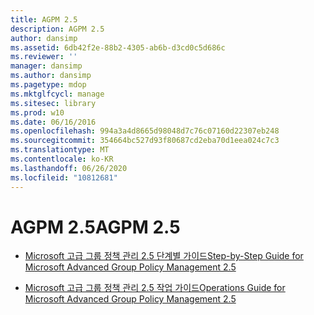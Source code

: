 ```yaml
---
title: AGPM 2.5
description: AGPM 2.5
author: dansimp
ms.assetid: 6db42f2e-88b2-4305-ab6b-d3cd0c5d686c
ms.reviewer: ''
manager: dansimp
ms.author: dansimp
ms.pagetype: mdop
ms.mktglfcycl: manage
ms.sitesec: library
ms.prod: w10
ms.date: 06/16/2016
ms.openlocfilehash: 994a3a4d8665d98048d7c76c07160d22307eb248
ms.sourcegitcommit: 354664bc527d93f80687cd2eba70d1eea024c7c3
ms.translationtype: MT
ms.contentlocale: ko-KR
ms.lasthandoff: 06/26/2020
ms.locfileid: "10812681"
---
```

# <span data-ttu-id="e76d2-103">AGPM 2.5</span><span class="sxs-lookup"><span data-stu-id="e76d2-103">AGPM 2.5</span></span>


-   [<span data-ttu-id="e76d2-104">Microsoft 고급 그룹 정책 관리 2.5 단계별 가이드</span><span class="sxs-lookup"><span data-stu-id="e76d2-104">Step-by-Step Guide for Microsoft Advanced Group Policy Management 2.5</span></span>](step-by-step-guide-for-microsoft-advanced-group-policy-management-25.md)

-   [<span data-ttu-id="e76d2-105">Microsoft 고급 그룹 정책 관리 2.5 작업 가이드</span><span class="sxs-lookup"><span data-stu-id="e76d2-105">Operations Guide for Microsoft Advanced Group Policy Management 2.5</span></span>](operations-guide-for-microsoft-advanced-group-policy-management-25.md)

 

 





